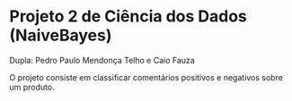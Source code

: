 # Projeto 2 de Ciência dos Dados (NaiveBayes)
Dupla: Pedro Paulo Mendonça Telho e Caio Fauza

O projeto consiste em classificar comentários positivos e negativos sobre um produto.
